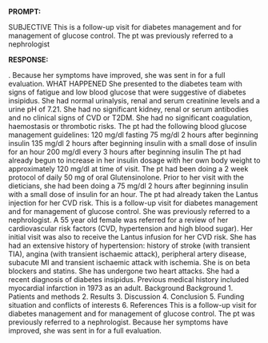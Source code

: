 **PROMPT:**

SUBJECTIVE This is a follow-up visit for diabetes management and for management of glucose control. The pt was previously referred to a nephrologist

**RESPONSE:**

 . Because her symptoms have improved, she was sent in for a full evaluation.  WHAT HAPPENED She presented to the diabetes team with signs of fatigue and low blood glucose that were suggestive of diabetes insipidus. She had normal urinalysis, renal and serum creatinine levels and a urine pH of 7.21. She had no significant kidney, renal or serum antibodies and no clinical signs of CVD or T2DM. She had no significant coagulation, haemostasis or thrombotic risks. The pt had the following blood glucose management guidelines: 120 mg/dl fasting  75 mg/dl 2 hours after beginning insulin  135 mg/dl 2 hours after beginning insulin with a small dose of insulin for an hour  200 mg/dl every 3 hours after beginning insulin The pt had already begun to increase in her insulin dosage with her own body weight to approximately 120 mg/dl at time of visit.  The pt had been doing a 2 week protocol of daily 50 mg of oral Glutensinolone. Prior to her visit with the dieticians, she had been doing a 75 mg/dl 2 hours after beginning insulin with a small dose of insulin for an hour.  The pt had already taken the Lantus injection for her CVD risk.  This is a follow-up visit for diabetes management and for management of glucose control. She was previously referred to a nephrologist.  A 55 year old female was referred for a review of her cardiovascular risk factors (CVD, hypertension and high blood sugar). Her initial visit was also to receive the Lantus infusion for her CVD risk. She has had an extensive history of hypertension: history of stroke (with transient TIA), angina (with transient ischaemic attack), peripheral artery disease, subacute MI and transient ischaemic attack with ischemia. She is on beta blockers and statins. She has undergone two heart attacks. She had a recent diagnosis of diabetes insipidus. Previous medical history included myocardial infarction in 1973 as an adult.  Background  Background 1. Patients and methods 2. Results 3. Discussion 4. Conclusion 5. Funding situation and conflicts of interests 6. References This is a follow-up visit for diabetes management and for management of glucose control. The pt was previously referred to a nephrologist. Because her symptoms have improved, she was sent in for a full evaluation.